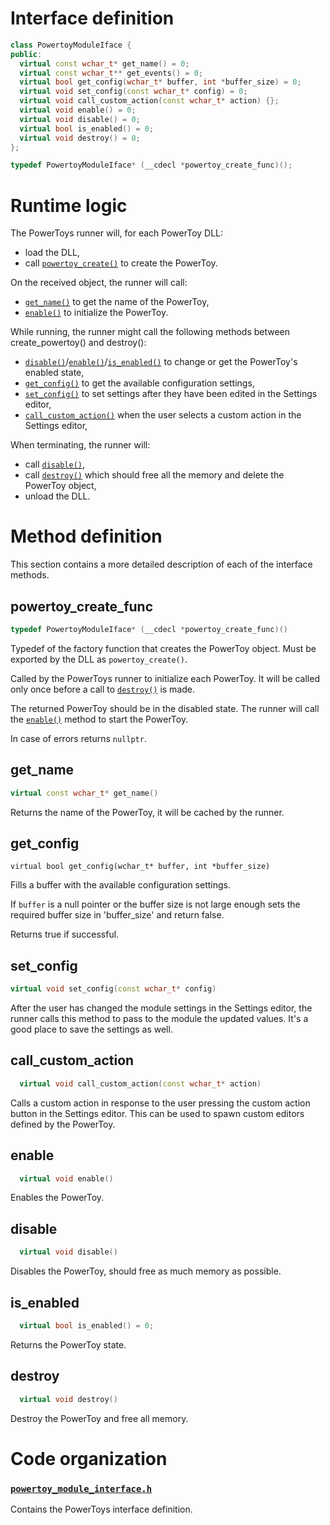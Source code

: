 # Interface definition

```cpp
class PowertoyModuleIface {
public:
  virtual const wchar_t* get_name() = 0;
  virtual const wchar_t** get_events() = 0;
  virtual bool get_config(wchar_t* buffer, int *buffer_size) = 0;
  virtual void set_config(const wchar_t* config) = 0;
  virtual void call_custom_action(const wchar_t* action) {};
  virtual void enable() = 0;
  virtual void disable() = 0;
  virtual bool is_enabled() = 0;
  virtual void destroy() = 0;
};

typedef PowertoyModuleIface* (__cdecl *powertoy_create_func)();
```

# Runtime logic

The PowerToys runner will, for each PowerToy DLL:
  - load the DLL,
  - call [`powertoy_create()`](#powertoy_create_func) to create the PowerToy.

On the received object, the runner will call:
  - [`get_name()`](#get_name) to get the name of the PowerToy,
  - [`enable()`](#enable) to initialize the PowerToy.

While running, the runner might call the following methods between create_powertoy()
and destroy():
  - [`disable()`](#disable)/[`enable()`](#enable)/[`is_enabled()`](#is_enabled) to change or get the PowerToy's enabled state,
  - [`get_config()`](#get_config) to get the available configuration settings,
  - [`set_config()`](#set_config) to set settings after they have been edited in the Settings editor,
  - [`call_custom_action()`](#call_custom_action) when the user selects a custom action in the Settings editor,

When terminating, the runner will:
  - call [`disable()`](#disable),
  - call [`destroy()`](#destroy) which should free all the memory and delete the PowerToy object,
  - unload the DLL.


# Method definition

This section contains a more detailed description of each of the interface methods.

## powertoy_create_func

```cpp
typedef PowertoyModuleIface* (__cdecl *powertoy_create_func)()
```

Typedef of the factory function that creates the PowerToy object.
Must be exported by the DLL as `powertoy_create()`.

Called by the PowerToys runner to initialize each PowerToy.
It will be called only once before a call to [`destroy()`](#destroy) is made.

The returned PowerToy should be in the disabled state. The runner will call the [`enable()`](#enable) method to start the PowerToy.

In case of errors returns `nullptr`.

## get_name

```cpp
virtual const wchar_t* get_name()
```

Returns the name of the PowerToy, it will be cached by the runner.

## get_config

```
virtual bool get_config(wchar_t* buffer, int *buffer_size)
```

Fills a buffer with the available configuration settings.

If `buffer` is a null pointer or the buffer size is not large enough sets the required buffer size in 'buffer_size' and return false.

Returns true if successful.

## set_config

```cpp
virtual void set_config(const wchar_t* config)
```

After the user has changed the module settings in the Settings editor, the runner calls this method to pass to the module the updated values. It's a good place to save the settings as well.

## call_custom_action

```cpp
  virtual void call_custom_action(const wchar_t* action)
```

Calls a custom action in response to the user pressing the custom action button in the Settings editor.
This can be used to spawn custom editors defined by the PowerToy.

## enable

```cpp
  virtual void enable()
```

Enables the PowerToy.

## disable

```cpp
  virtual void disable()
```

Disables the PowerToy, should free as much memory as possible.

## is_enabled

```cpp
  virtual bool is_enabled() = 0;
```

Returns the PowerToy state.

## destroy

```cpp
  virtual void destroy()
```
Destroy the PowerToy and free all memory.

# Code organization

### [`powertoy_module_interface.h`](/src/modules/interface/powertoy_module_interface.h)
Contains the PowerToys interface definition.
